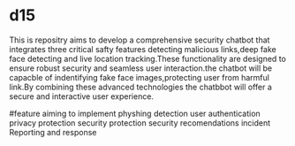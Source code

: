 # d15

This is repositry aims to develop a comprehensive security chatbot that integrates three critical safty features detecting malicious links,deep fake face detecting and live location tracking.These functionality are designed to ensure robust security and seamless user interaction.the chatbot will be capacble of indentifying fake face images,protecting user from harmful link.By combining these advanced technologies the chatbbot will offer a secure and interactive user experience.

#feature aiming to implement physhing detection user authentication privacy protection security protection security recomendations incident Reporting and response

